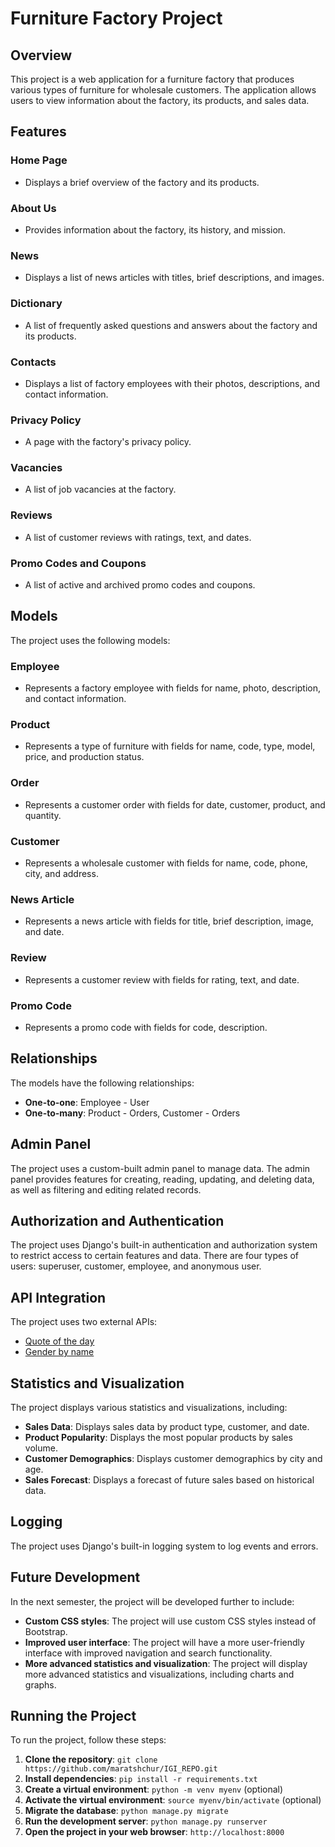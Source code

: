 **Furniture Factory Project**
==========================

**Overview**
------------

This project is a web application for a furniture factory that produces various types of furniture for wholesale customers. The application allows users to view information about the factory, its products, and sales data.

**Features**
------------

### Home Page

* Displays a brief overview of the factory and its products.

### About Us

* Provides information about the factory, its history, and mission.

### News

* Displays a list of news articles with titles, brief descriptions, and images.

### Dictionary

* A list of frequently asked questions and answers about the factory and its products.

### Contacts

* Displays a list of factory employees with their photos, descriptions, and contact information.

### Privacy Policy

* A page with the factory's privacy policy.

### Vacancies

* A list of job vacancies at the factory.

### Reviews

* A list of customer reviews with ratings, text, and dates.

### Promo Codes and Coupons

* A list of active and archived promo codes and coupons.

**Models**
---------

The project uses the following models:

### Employee

* Represents a factory employee with fields for name, photo, description, and contact information.

### Product

* Represents a type of furniture with fields for name, code, type, model, price, and production status.

### Order

* Represents a customer order with fields for date, customer, product, and quantity.

### Customer

* Represents a wholesale customer with fields for name, code, phone, city, and address.

### News Article

* Represents a news article with fields for title, brief description, image, and date.

### Review

* Represents a customer review with fields for rating, text, and date.

### Promo Code

* Represents a promo code with fields for code, description.

**Relationships**
--------------

The models have the following relationships:

* **One-to-one**: Employee - User
* **One-to-many**: Product - Orders, Customer - Orders

**Admin Panel**
-------------

The project uses a custom-built admin panel to manage data. The admin panel provides features for creating, reading, updating, and deleting data, as well as filtering and editing related records.

**Authorization and Authentication**
-----------------------------------

The project uses Django's built-in authentication and authorization system to restrict access to certain features and data. There are four types of users: superuser, customer, employee, and anonymous user.

**API Integration**
------------------

The project uses two external APIs:

* [Quote of the day](https://favqs.com/api/qotd)
* [Gender by name](https://api.genderize.io)

**Statistics and Visualization**
-------------------------------

The project displays various statistics and visualizations, including:

* **Sales Data**: Displays sales data by product type, customer, and date.
* **Product Popularity**: Displays the most popular products by sales volume.
* **Customer Demographics**: Displays customer demographics by city and age.
* **Sales Forecast**: Displays a forecast of future sales based on historical data.

**Logging**
---------

The project uses Django's built-in logging system to log events and errors.

**Future Development**
---------------------

In the next semester, the project will be developed further to include:

* **Custom CSS styles**: The project will use custom CSS styles instead of Bootstrap.
* **Improved user interface**: The project will have a more user-friendly interface with improved navigation and search functionality.
* **More advanced statistics and visualization**: The project will display more advanced statistics and visualizations, including charts and graphs.

**Running the Project**
---------------------

To run the project, follow these steps:

1. **Clone the repository**: `git clone https://github.com/maratshchur/IGI_REPO.git`
2. **Install dependencies**: `pip install -r requirements.txt`
3. **Create a virtual environment**: `python -m venv myenv` (optional)
4. **Activate the virtual environment**: `source myenv/bin/activate` (optional)
5. **Migrate the database**: `python manage.py migrate`
6. **Run the development server**: `python manage.py runserver`
7. **Open the project in your web browser**: `http://localhost:8000`
